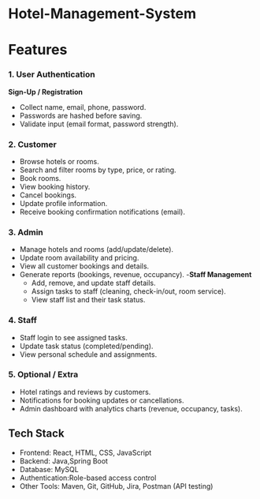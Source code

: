 # Hotel-Management-System
# Features
### 1. User Authentication 
**Sign-Up / Registration**
- Collect name, email, phone, password.
- Passwords are hashed before saving.
- Validate input (email format, password strength).
### 2. Customer 
- Browse hotels or rooms.
- Search and filter rooms by type, price, or rating.
- Book rooms.
- View booking history.
- Cancel bookings.
- Update profile information.
- Receive booking confirmation notifications (email).
### 3. Admin 
- Manage hotels and rooms (add/update/delete).
- Update room availability and pricing.
- View all customer bookings and details.
- Generate reports (bookings, revenue, occupancy).
  -**Staff Management**
  - Add, remove, and update staff details.
  - Assign tasks to staff (cleaning, check-in/out, room service).
  - View staff list and their task status.
### 4. Staff 
- Staff login to see assigned tasks.
- Update task status (completed/pending).
- View personal schedule and assignments.
### 5. Optional / Extra 
- Hotel ratings and reviews by customers.
- Notifications for booking updates or cancellations.
- Admin dashboard with analytics charts (revenue, occupancy, tasks).
## Tech Stack
- Frontend: React, HTML, CSS, JavaScript  
- Backend: Java,Spring Boot  
- Database: MySQL  
- Authentication:Role-based access control
- Other Tools: Maven, Git, GitHub, Jira, Postman (API testing)
  
  
